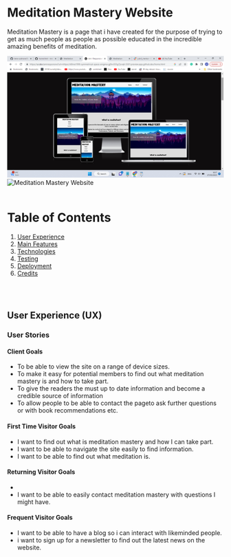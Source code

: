 # Meditation Mastery Website

Meditation Mastery is a page that i have created for the purpose of trying to  get as much people as people as possible educated in the incredible amazing benefits of meditation.

![Am i responsive](/assets/docs/amiresponsive.png)
![Meditation Mastery Website](assets/images/bullybookclubwebsite.png)
<br/>
<br/>

# Table of Contents
1. [User Experience](#user-experience-ux)
2. [Main Features](#main-features)
3. [Technologies](#technologies)
4. [Testing](#testing)
5. [Deployment](#deployment)
6. [Credits](#credits)

<br />
<br />

## User Experience (UX)

### User Stories

#### Client Goals

* To be able to view the site on a range of device sizes.
* To make it easy for potential members to find out what meditation mastery is and how to take part.
* To give the readers the must up to date information and become a credible source of information
* To allow people to be able to contact the pageto ask further questions or with book recommendations etc.

#### First Time Visitor Goals

* I want to find out what is meditation mastery and how I can take part.
* I want to be able to navigate the site easily to find information.
* I want to be able to find out what meditation is.

#### Returning Visitor Goals

* 
* I want to be able to easily contact meditation mastery with questions I might have.

#### Frequent Visitor Goals

* I want to be able to have a blog so i can interact with likeminded people.
* i want to sign up for a newsletter to find out the latest news on the website.